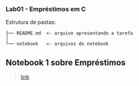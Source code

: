 ### Lab01 - Empréstimos em C ###

Estrutura de pastas:

```
├── README.md  <- arquivo apresentando a tarefa
│
└── notebook   <- arquivos do notebook

```

## Notebook 1 sobre Empréstimos ##

> [link](https://github.com/LucasNP/MC322/blob/main/lab01/notebook/emprestimo01-ra182553.ipynb)
